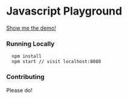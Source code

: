 # Javascript Playground

[Show me the demo!](https://kcak11.github.io/play/)

### Running Locally

```
  npm install
  npm start // visit localhost:8080
```

### Contributing

Please do!
